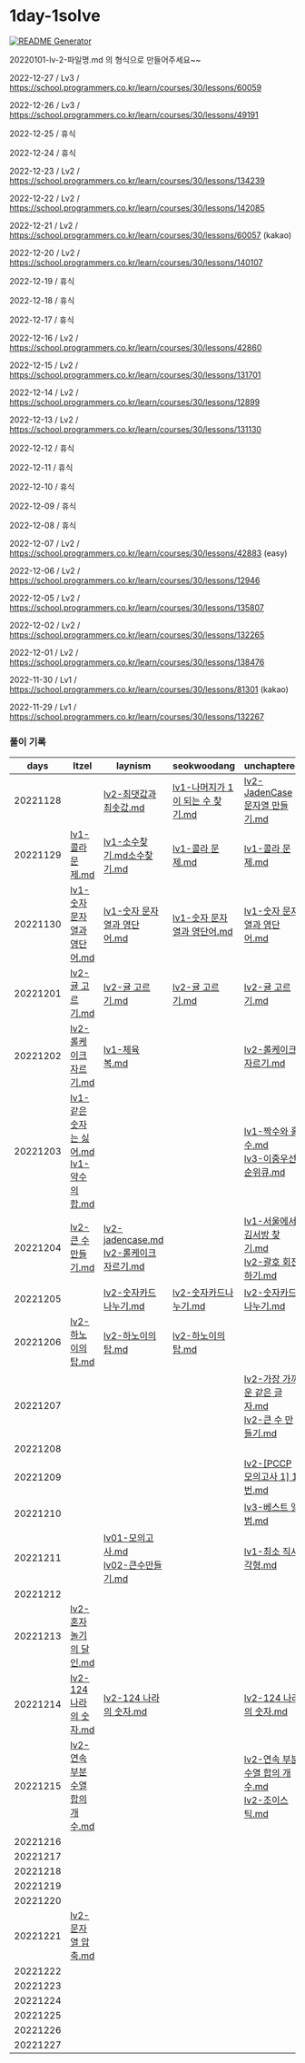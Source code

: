 # 1day-1solve

[![README Generator](https://github.com/Edint-worker/1day-1solve/actions/workflows/generate-readme.yaml/badge.svg)](https://github.com/Edint-worker/1day-1solve/actions/workflows/generate-readme.yaml)

20220101-lv-2-파일명.md 의 형식으로 만들어주세요~~

2022-12-27 / Lv3 / https://school.programmers.co.kr/learn/courses/30/lessons/60059

2022-12-26 / Lv3 / https://school.programmers.co.kr/learn/courses/30/lessons/49191

2022-12-25 / 휴식

2022-12-24 / 휴식

2022-12-23 / Lv2 / https://school.programmers.co.kr/learn/courses/30/lessons/134239

2022-12-22 / Lv2 / https://school.programmers.co.kr/learn/courses/30/lessons/142085

2022-12-21 / Lv2 / https://school.programmers.co.kr/learn/courses/30/lessons/60057 (kakao)

2022-12-20 / Lv2 / https://school.programmers.co.kr/learn/courses/30/lessons/140107

2022-12-19 / 휴식

2022-12-18 / 휴식

2022-12-17 / 휴식

2022-12-16 / Lv2 / https://school.programmers.co.kr/learn/courses/30/lessons/42860

2022-12-15 / Lv2 / https://school.programmers.co.kr/learn/courses/30/lessons/131701

2022-12-14 / Lv2 / https://school.programmers.co.kr/learn/courses/30/lessons/12899

2022-12-13 / Lv2 / https://school.programmers.co.kr/learn/courses/30/lessons/131130

2022-12-12 / 휴식

2022-12-11 / 휴식

2022-12-10 / 휴식

2022-12-09 / 휴식

2022-12-08 / 휴식

2022-12-07 / Lv2 / https://school.programmers.co.kr/learn/courses/30/lessons/42883 (easy)

2022-12-06 / Lv2 / https://school.programmers.co.kr/learn/courses/30/lessons/12946

2022-12-05 / Lv2 / https://school.programmers.co.kr/learn/courses/30/lessons/135807

2022-12-02 / Lv2 / https://school.programmers.co.kr/learn/courses/30/lessons/132265

2022-12-01 / Lv2 / https://school.programmers.co.kr/learn/courses/30/lessons/138476

2022-11-30 / Lv1 / https://school.programmers.co.kr/learn/courses/30/lessons/81301 (kakao)

2022-11-29 / Lv1 / https://school.programmers.co.kr/learn/courses/30/lessons/132267

### 풀이 기록

| days | Itzel | laynism | seokwoodang | unchaptered |
| ---- | ----- | ----- | ----- | ----- |
| 20221128 |  | [lv2-최댓값과 최솟값.md](https://github.com/Edint-worker/1day-1solve/blob/main/laynism/20221128-lv-2-%EC%B5%9C%EB%8C%93%EA%B0%92%EA%B3%BC%20%EC%B5%9C%EC%86%9F%EA%B0%92.md) | [lv1-나머지가 1이 되는 수 찾기.md](https://github.com/Edint-worker/1day-1solve/blob/main/seokwoodang/20221128-lv-1-%EB%82%98%EB%A8%B8%EC%A7%80%EA%B0%80%201%EC%9D%B4%20%EB%90%98%EB%8A%94%20%EC%88%98%20%EC%B0%BE%EA%B8%B0.md) | [lv2-JadenCase 문자열 만들기.md](https://github.com/Edint-worker/1day-1solve/blob/main/unchaptered/20221128-lv-2-JadenCase%20%EB%AC%B8%EC%9E%90%EC%97%B4%20%EB%A7%8C%EB%93%A4%EA%B8%B0.md) |
| 20221129 | [lv1-콜라 문제.md](https://github.com/Edint-worker/1day-1solve/blob/main/Itzel/20221129-lv-1-%EC%BD%9C%EB%9D%BC%20%EB%AC%B8%EC%A0%9C.md) | [lv1-소수찾기.md소수찾기.md](https://github.com/Edint-worker/1day-1solve/blob/main/laynism/20221129-lv-1-%EC%86%8C%EC%88%98%EC%B0%BE%EA%B8%B0.md%EC%86%8C%EC%88%98%EC%B0%BE%EA%B8%B0.md) | [lv1-콜라 문제.md](https://github.com/Edint-worker/1day-1solve/blob/main/seokwoodang/20221129-lv-1-%EC%BD%9C%EB%9D%BC%20%EB%AC%B8%EC%A0%9C.md) | [lv1-콜라 문제.md](https://github.com/Edint-worker/1day-1solve/blob/main/unchaptered/20221129-lv-1-%EC%BD%9C%EB%9D%BC%20%EB%AC%B8%EC%A0%9C.md) |
| 20221130 | [lv1-숫자 문자열과 영단어.md](https://github.com/Edint-worker/1day-1solve/blob/main/Itzel/20221130-lv-1-%EC%88%AB%EC%9E%90%20%EB%AC%B8%EC%9E%90%EC%97%B4%EA%B3%BC%20%EC%98%81%EB%8B%A8%EC%96%B4.md) | [lv1-숫자 문자열과 영단어.md](https://github.com/Edint-worker/1day-1solve/blob/main/laynism/20221130-lv-1-%EC%88%AB%EC%9E%90%20%EB%AC%B8%EC%9E%90%EC%97%B4%EA%B3%BC%20%EC%98%81%EB%8B%A8%EC%96%B4.md) | [lv1-숫자 문자열과 영단어.md](https://github.com/Edint-worker/1day-1solve/blob/main/seokwoodang/20221130-lv-1-%EC%88%AB%EC%9E%90%20%EB%AC%B8%EC%9E%90%EC%97%B4%EA%B3%BC%20%EC%98%81%EB%8B%A8%EC%96%B4.md) | [lv1-숫자 문자열과 영단어.md](https://github.com/Edint-worker/1day-1solve/blob/main/unchaptered/20221130-lv-1-%EC%88%AB%EC%9E%90%20%EB%AC%B8%EC%9E%90%EC%97%B4%EA%B3%BC%20%EC%98%81%EB%8B%A8%EC%96%B4.md) |
| 20221201 | [lv2-귤 고르기.md](https://github.com/Edint-worker/1day-1solve/blob/main/Itzel/20221201-lv-2-%EA%B7%A4%20%EA%B3%A0%EB%A5%B4%EA%B8%B0.md) | [lv2-귤 고르기.md](https://github.com/Edint-worker/1day-1solve/blob/main/laynism/20221201-lv-2-%EA%B7%A4%20%EA%B3%A0%EB%A5%B4%EA%B8%B0.md) | [lv2-귤 고르기.md](https://github.com/Edint-worker/1day-1solve/blob/main/seokwoodang/20221201-lv-2-%EA%B7%A4%20%EA%B3%A0%EB%A5%B4%EA%B8%B0.md) | [lv2-귤 고르기.md](https://github.com/Edint-worker/1day-1solve/blob/main/unchaptered/20221201-lv-2-%EA%B7%A4%20%EA%B3%A0%EB%A5%B4%EA%B8%B0.md) |
| 20221202 | [lv2-롤케이크 자르기.md](https://github.com/Edint-worker/1day-1solve/blob/main/Itzel/20221202-lv-2-%EB%A1%A4%EC%BC%80%EC%9D%B4%ED%81%AC%20%EC%9E%90%EB%A5%B4%EA%B8%B0.md) | [lv1-체육복.md](https://github.com/Edint-worker/1day-1solve/blob/main/laynism/20221202-lv-1-%EC%B2%B4%EC%9C%A1%EB%B3%B5.md) |  | [lv2-롤케이크 자르기.md](https://github.com/Edint-worker/1day-1solve/blob/main/unchaptered/20221202-lv-2-%EB%A1%A4%EC%BC%80%EC%9D%B4%ED%81%AC%20%EC%9E%90%EB%A5%B4%EA%B8%B0.md) |
| 20221203 | [lv1-같은 숫자는 싫어.md](https://github.com/Edint-worker/1day-1solve/blob/main/Itzel/20221203-lv-1-%EA%B0%99%EC%9D%80%20%EC%88%AB%EC%9E%90%EB%8A%94%20%EC%8B%AB%EC%96%B4.md)<br>[lv1-약수의 합.md](https://github.com/Edint-worker/1day-1solve/blob/main/Itzel/20221203-lv-1-%EC%95%BD%EC%88%98%EC%9D%98%20%ED%95%A9.md) |  |  | [lv1-짝수와 홀수.md](https://github.com/Edint-worker/1day-1solve/blob/main/unchaptered/20221203-lv-1-%EC%A7%9D%EC%88%98%EC%99%80%20%ED%99%80%EC%88%98.md)<br>[lv3-이중우선순위큐.md](https://github.com/Edint-worker/1day-1solve/blob/main/unchaptered/20221203-lv-3-%EC%9D%B4%EC%A4%91%EC%9A%B0%EC%84%A0%EC%88%9C%EC%9C%84%ED%81%90.md) |
| 20221204 | [lv2-큰 수 만들기.md](https://github.com/Edint-worker/1day-1solve/blob/main/Itzel/20221204-lv-2-%ED%81%B0%20%EC%88%98%20%EB%A7%8C%EB%93%A4%EA%B8%B0.md) | [lv2-jadencase.md](https://github.com/Edint-worker/1day-1solve/blob/main/laynism/20221204-lv-2-jadencase.md)<br>[lv2-롤케이크 자르기.md](https://github.com/Edint-worker/1day-1solve/blob/main/laynism/20221204-lv-2-%EB%A1%A4%EC%BC%80%EC%9D%B4%ED%81%AC%20%EC%9E%90%EB%A5%B4%EA%B8%B0.md) |  | [lv1-서울에서 김서방 찾기.md](https://github.com/Edint-worker/1day-1solve/blob/main/unchaptered/20221204-lv-1-%EC%84%9C%EC%9A%B8%EC%97%90%EC%84%9C%20%EA%B9%80%EC%84%9C%EB%B0%A9%20%EC%B0%BE%EA%B8%B0.md)<br>[lv2-괄호 회전하기.md](https://github.com/Edint-worker/1day-1solve/blob/main/unchaptered/20221204-lv-2-%EA%B4%84%ED%98%B8%20%ED%9A%8C%EC%A0%84%ED%95%98%EA%B8%B0.md) |
| 20221205 |  | [lv2-숫자카드나누기.md](https://github.com/Edint-worker/1day-1solve/blob/main/laynism/20221205-lv-2-%EC%88%AB%EC%9E%90%EC%B9%B4%EB%93%9C%EB%82%98%EB%88%84%EA%B8%B0.md) | [lv2-숫자카드나누기.md](https://github.com/Edint-worker/1day-1solve/blob/main/seokwoodang/20221205-lv-2-%EC%88%AB%EC%9E%90%EC%B9%B4%EB%93%9C%EB%82%98%EB%88%84%EA%B8%B0.md) | [lv2-숫자카드나누기.md](https://github.com/Edint-worker/1day-1solve/blob/main/unchaptered/20221205-lv-2-%EC%88%AB%EC%9E%90%EC%B9%B4%EB%93%9C%EB%82%98%EB%88%84%EA%B8%B0.md) |
| 20221206 | [lv2-하노이의탑.md](https://github.com/Edint-worker/1day-1solve/blob/main/Itzel/20221206-lv-2-%ED%95%98%EB%85%B8%EC%9D%B4%EC%9D%98%ED%83%91.md) | [lv2-하노이의탑.md](https://github.com/Edint-worker/1day-1solve/blob/main/laynism/20221206-lv-2-%ED%95%98%EB%85%B8%EC%9D%B4%EC%9D%98%ED%83%91.md) | [lv2-하노이의탑.md](https://github.com/Edint-worker/1day-1solve/blob/main/seokwoodang/20221206-lv-2-%ED%95%98%EB%85%B8%EC%9D%B4%EC%9D%98%ED%83%91.md) |  |
| 20221207 |  |  |  | [lv2-가장 가까운 같은 글자.md](https://github.com/Edint-worker/1day-1solve/blob/main/unchaptered/20221207-lv-2-%EA%B0%80%EC%9E%A5%20%EA%B0%80%EA%B9%8C%EC%9A%B4%20%EA%B0%99%EC%9D%80%20%EA%B8%80%EC%9E%90.md)<br>[lv2-큰 수 만들기.md](https://github.com/Edint-worker/1day-1solve/blob/main/unchaptered/20221207-lv-2-%ED%81%B0%20%EC%88%98%20%EB%A7%8C%EB%93%A4%EA%B8%B0.md) |
| 20221208 |  |  |  |  |
| 20221209 |  |  |  | [lv2-[PCCP 모의고사 1] 1번.md](https://github.com/Edint-worker/1day-1solve/blob/main/unchaptered/20221209-lv-2-%5BPCCP%20%EB%AA%A8%EC%9D%98%EA%B3%A0%EC%82%AC%201%5D%201%EB%B2%88.md) |
| 20221210 |  |  |  | [lv3-베스트 앨범.md](https://github.com/Edint-worker/1day-1solve/blob/main/unchaptered/20221210-lv-3-%EB%B2%A0%EC%8A%A4%ED%8A%B8%20%EC%95%A8%EB%B2%94.md) |
| 20221211 |  | [lv01-모의고사.md](https://github.com/Edint-worker/1day-1solve/blob/main/laynism/20221211-lv-0-%EB%AA%A8%EC%9D%98%EA%B3%A0%EC%82%AC.md)<br>[lv02-큰수만들기.md](https://github.com/Edint-worker/1day-1solve/blob/main/laynism/20221211-lv-0-%ED%81%B0%EC%88%98%EB%A7%8C%EB%93%A4%EA%B8%B0.md) |  | [lv1-최소 직사각형.md](https://github.com/Edint-worker/1day-1solve/blob/main/unchaptered/20221211-lv-1-%EC%B5%9C%EC%86%8C%20%EC%A7%81%EC%82%AC%EA%B0%81%ED%98%95.md) |
| 20221212 |  |  |  |  |
| 20221213 | [lv2-혼자 놀기의 달인.md](https://github.com/Edint-worker/1day-1solve/blob/main/Itzel/20221213-lv-2-%ED%98%BC%EC%9E%90%20%EB%86%80%EA%B8%B0%EC%9D%98%20%EB%8B%AC%EC%9D%B8.md) |  |  |  |
| 20221214 | [lv2-124 나라의 숫자.md](https://github.com/Edint-worker/1day-1solve/blob/main/Itzel/20221214-lv-2-124%20%EB%82%98%EB%9D%BC%EC%9D%98%20%EC%88%AB%EC%9E%90.md) | [lv2-124 나라의 숫자.md](https://github.com/Edint-worker/1day-1solve/blob/main/laynism/20221214-lv-2-124%20%EB%82%98%EB%9D%BC%EC%9D%98%20%EC%88%AB%EC%9E%90.md) |  | [lv2-124 나라의 숫자.md](https://github.com/Edint-worker/1day-1solve/blob/main/unchaptered/20221214-lv-2-124%20%EB%82%98%EB%9D%BC%EC%9D%98%20%EC%88%AB%EC%9E%90.md) |
| 20221215 | [lv2-연속 부분 수열 합의 개수.md](https://github.com/Edint-worker/1day-1solve/blob/main/Itzel/20221215-lv-2-%EC%97%B0%EC%86%8D%20%EB%B6%80%EB%B6%84%20%EC%88%98%EC%97%B4%20%ED%95%A9%EC%9D%98%20%EA%B0%9C%EC%88%98.md) |  |  | [lv2-연속 부분 수열 합의 개수.md](https://github.com/Edint-worker/1day-1solve/blob/main/unchaptered/20221215-lv-2-%EC%97%B0%EC%86%8D%20%EB%B6%80%EB%B6%84%20%EC%88%98%EC%97%B4%20%ED%95%A9%EC%9D%98%20%EA%B0%9C%EC%88%98.md)<br>[lv2-조이스틱.md](https://github.com/Edint-worker/1day-1solve/blob/main/unchaptered/20221215-lv-2-%EC%A1%B0%EC%9D%B4%EC%8A%A4%ED%8B%B1.md) |
| 20221216 |  |  |  |  |
| 20221217 |  |  |  |  |
| 20221218 |  |  |  |  |
| 20221219 |  |  |  |  |
| 20221220 |  |  |  |  |
| 20221221 | [lv2-문자열 압축.md](https://github.com/Edint-worker/1day-1solve/blob/main/Itzel/20221221-lv-2-%EB%AC%B8%EC%9E%90%EC%97%B4%20%EC%95%95%EC%B6%95.md) |  |  |  |
| 20221222 |  |  |  |  |
| 20221223 |  |  |  |  |
| 20221224 |  |  |  |  |
| 20221225 |  |  |  |  |
| 20221226 |  |  |  |  |
| 20221227 |  |  |  |  |